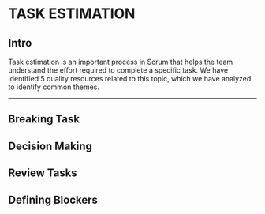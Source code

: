 # TASK ESTIMATION

## Intro

Task estimation is an important process in Scrum that helps the team understand the effort required to complete a specific task. We have identified 5 quality resources related to this topic, which we have analyzed to identify common themes.

---



## Breaking Task

## Decision Making

## Review Tasks

## Defining Blockers
